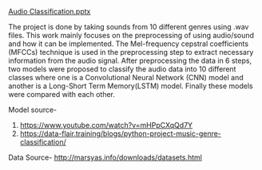 [Audio Classification.pptx](https://github.com/RamisaMaliat/Audio-Classification/files/9389141/Audio.Classification.pptx)

The project is done by taking sounds from 10 different genres using .wav files. This work mainly focuses on the preprocessing of using audio/sound and how it can be implemented. The Mel-frequency cepstral coefficients (MFCCs) technique is used in the preprocessing step to extract necessary information from the audio signal. After preprocessing the data in 6 steps, two models were proposed to classify the audio data into 10 different classes where one is a Convolutional Neural Network (CNN) model and another is a Long-Short Term Memory(LSTM) model. Finally these models were compared with each other.

Model source-
1. https://www.youtube.com/watch?v=mHPpCXqQd7Y
2. https://data-flair.training/blogs/python-project-music-genre-classification/

Data Source-
http://marsyas.info/downloads/datasets.html
